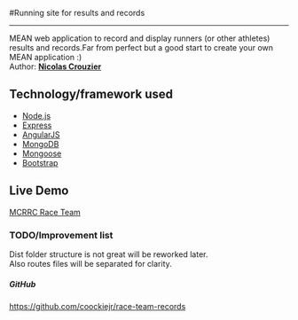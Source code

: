 #Running site for results and records
 ___
MEAN web application to record and display runners (or other athletes) results and records.Far from perfect but a good start to create your own MEAN application :)  
Author: **[Nicolas Crouzier](https://github.com/coockiejr)**

## Technology/framework used
* [Node.js](http://nodejs.org)
* [Express](http://expressjs.com)
* [AngularJS](https://angularjs.org)
* [MongoDB](http://www.mongodb.org)
* [Mongoose](http://mongoosejs.com)
* [Bootstrap](http://getbootstrap.com)

## Live Demo
[MCRRC Race Team](https://mcrrc-ncrouzier.rhcloud.com)


### TODO/Improvement list
Dist folder structure is not great will be reworked later.  
Also routes files will be separated for clarity.

##### GitHub
https://github.com/coockiejr/race-team-records

